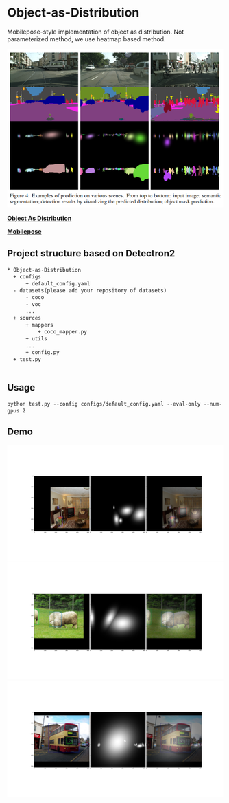 # Object-as-Distribution
Mobilepose-style implementation of object as distribution. Not parameterized method, we use heatmap based method.

<img src="demo/Object-as-Distribution.png">

**[Object As Distribution](https://arxiv.org/abs/1907.12929)** 

**[Mobilepose](https://arxiv.org/abs/2003.03522)**

## Project structure based on Detectron2

```
* Object-as-Distribution
  + configs
      + default_config.yaml
  - datasets(please add your repository of datasets)
      - coco
      - voc
      ...
  + sources
      + mappers
          + coco_mapper.py
      + utils
      ...
      + config.py
  + test.py
  
```

## Usage

```
python test.py --config configs/default_config.yaml --eval-only --num-gpus 2
```

## Demo
<img src="demo/Demo_1.png">
<img src="demo/Demo_2.png">
<img src="demo/Demo_3.png">
